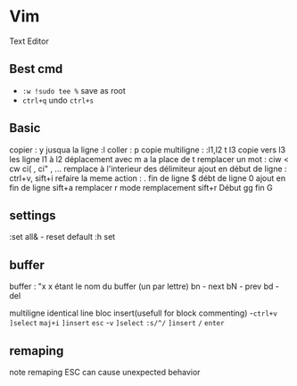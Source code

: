 
# Vim

Text Editor

Best cmd
---
- `:w !sudo tee %` save as root
- `ctrl+q` undo `ctrl+s`

Basic
---
copier : y  jusqua la ligne :l
coller : p
copie multiligne : :l1,l2 t l3  copie vers l3 les ligne l1 à l2
déplacement avec m a la place de t
remplacer un mot : ciw < cw
	ci( , ci" , ... remplace à l'interieur des délimiteur
ajout en début de ligne : ctrl+v, sift+i
refaire la meme action : .
fin de ligne $
débt de ligne 0
ajout en fin de ligne sift+a
remplacer r
mode remplacement sift+r
Début gg
fin G

settings
---
:set all&   - reset default
:h set


buffer
---
buffer : "x  x étant le nom du buffer (un par lettre) 
bn - next
bN - prev
bd - del

multiligne identical line bloc insert(usefull for block commenting)
    -`ctrl+v` `]select` `maj+i` `]insert` `esc`
    -`v` `]select` `:s/^/` `]insert` `/` `enter`

remaping
---
note remaping ESC can cause unexpected behavior
